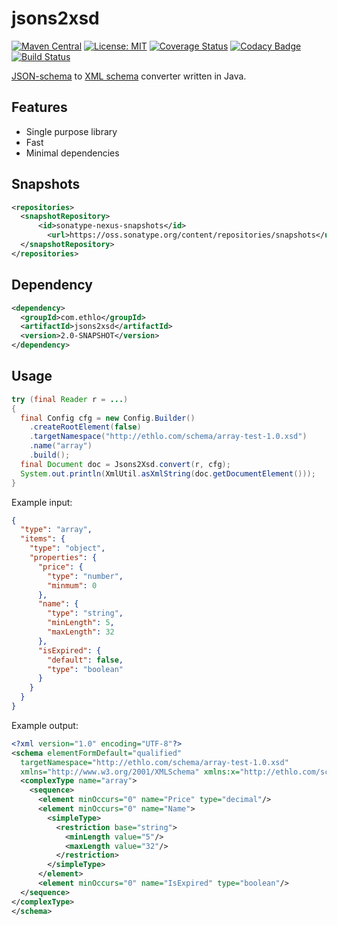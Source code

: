 jsons2xsd
=========
[![Maven Central](https://img.shields.io/maven-central/v/com.ethlo.schematools/jsons2xsd.svg)](http://search.maven.org/#search%7Cga%7C1%7Cg%3A%22com.ethlo.schematools%22)
[![License: MIT](https://img.shields.io/badge/License-MIT-yellow.svg)](LICENSE)
[![Coverage Status](https://coveralls.io/repos/github/ethlo/jsons2xsd/badge.svg?branch=v2.0)](https://coveralls.io/github/ethlo/jsons2xsd?branch=v2.0)
[![Codacy Badge](https://api.codacy.com/project/badge/Grade/b60e8e4fd0d541c5ac669c971850316f)](https://www.codacy.com/app/ethlo/jsons2xsd?utm_source=github.com&amp;utm_medium=referral&amp;utm_content=ethlo/jsons2xsd&amp;utm_campaign=Badge_Grade)
[![Build Status](https://travis-ci.org/ethlo/jsons2xsd.svg?branch=v2.0)](https://travis-ci.org/ethlo/jsons2xsd)

[JSON-schema](http://json-schema.org/) to [XML schema](https://www.w3.org/TR/xmlschema11-1/) converter written in Java.

## Features
* Single purpose library
* Fast
* Minimal dependencies

## Snapshots

```xml
<repositories>
  <snapshotRepository>
	  <id>sonatype-nexus-snapshots</id>
		<url>https://oss.sonatype.org/content/repositories/snapshots</url>
  </snapshotRepository>
</repositories>
```

## Dependency
```xml
<dependency>
  <groupId>com.ethlo</groupId>
  <artifactId>jsons2xsd</artifactId>
  <version>2.0-SNAPSHOT</version>
</dependency>
```

## Usage

```java
try (final Reader r = ...)
{
  final Config cfg = new Config.Builder()
    .createRootElement(false)
    .targetNamespace("http://ethlo.com/schema/array-test-1.0.xsd")
    .name("array")
    .build();
  final Document doc = Jsons2Xsd.convert(r, cfg);
  System.out.println(XmlUtil.asXmlString(doc.getDocumentElement()));
}
```

Example input:
```json
{
  "type": "array",
  "items": {
    "type": "object",
    "properties": {
      "price": {
        "type": "number",
        "minmum": 0
      },
      "name": {
        "type": "string",
        "minLength": 5,
        "maxLength": 32
      },
      "isExpired": {
        "default": false,
        "type": "boolean"
      }
    }
  }
}
```

Example output:
```xml
<?xml version="1.0" encoding="UTF-8"?>
<schema elementFormDefault="qualified"
  targetNamespace="http://ethlo.com/schema/array-test-1.0.xsd"
  xmlns="http://www.w3.org/2001/XMLSchema" xmlns:x="http://ethlo.com/schema/array-test-1.0.xsd">
  <complexType name="array">
    <sequence>
      <element minOccurs="0" name="Price" type="decimal"/>
      <element minOccurs="0" name="Name">
        <simpleType>
          <restriction base="string">
            <minLength value="5"/>
            <maxLength value="32"/>
          </restriction>
        </simpleType>
      </element>
      <element minOccurs="0" name="IsExpired" type="boolean"/>
  </sequence>
</complexType>
</schema>
```
